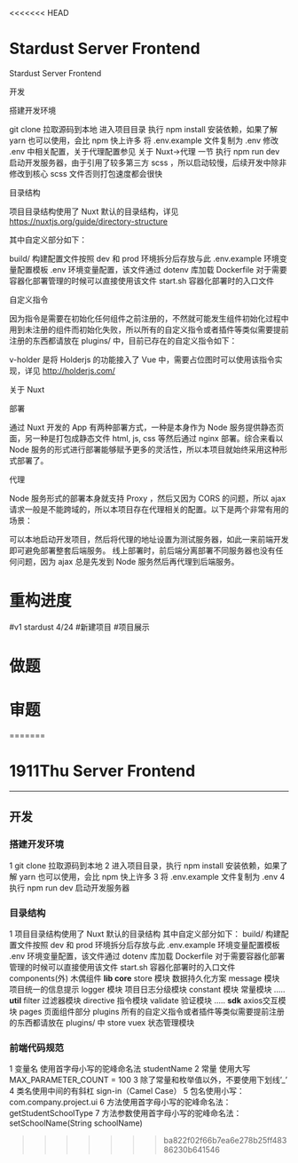 <<<<<<< HEAD
# Stardust Server Frontend
Stardust Server Frontend


开发


搭建开发环境



git clone 拉取源码到本地
进入项目目录
执行 npm install 安装依赖，如果了解 yarn 也可以使用，会比 npm 快上许多
将 .env.example 文件复制为 .env
修改 .env 中相关配置，关于代理配置参见 关于 Nuxt->代理 一节
执行 npm run dev 启动开发服务器，由于引用了较多第三方 scss ，所以启动较慢，后续开发中除非修改到核心 scss 文件否则打包速度都会很快



目录结构

项目目录结构使用了 Nuxt 默认的目录结构，详见 https://nuxtjs.org/guide/directory-structure

其中自定义部分如下：


build/ 构建配置文件按照 dev 和 prod 环境拆分后存放与此
.env.example 环境变量配置模板
.env 环境变量配置，该文件通过 dotenv 库加载
Dockerfile 对于需要容器化部署管理的时候可以直接使用该文件
start.sh 容器化部署时的入口文件



自定义指令

因为指令是需要在初始化任何组件之前注册的，不然就可能发生组件初始化过程中用到未注册的组件而初始化失败，所以所有的自定义指令或者插件等类似需要提前注册的东西都请放在 plugins/ 中，目前已存在的自定义指令如下：



v-holder 是将 Holderjs 的功能接入了 Vue 中，需要占位图时可以使用该指令实现，详见 http://holderjs.com/




关于 Nuxt


部署

通过 Nuxt 开发的 App 有两种部署方式，一种是本身作为 Node 服务提供静态页面，另一种是打包成静态文件 html, js, css 等然后通过 nginx 部署。综合来看以 Node 服务的形式进行部署能够赋予更多的灵活性，所以本项目就始终采用这种形式部署了。


代理

Node 服务形式的部署本身就支持 Proxy ，然后又因为 CORS 的问题，所以 ajax 请求一般是不能跨域的，所以本项目存在代理相关的配置。以下是两个非常有用的场景：


可以本地启动开发项目，然后将代理的地址设置为测试服务器，如此一来前端开发即可避免部署整套后端服务。
线上部署时，前后端分离部署不同服务器也没有任何问题，因为 ajax 总是先发到 Node 服务然后再代理到后端服务。
# 重构进度

#v1 stardust 4/24
#新建项目
#项目展示
# 做题
# 审题
=======
# 1911Thu Server Frontend

------

## 开发

### 搭建开发环境

1 git clone 拉取源码到本地
2 进入项目目录，执行 npm install 安装依赖，如果了解 yarn 也可以使用，会比 npm 快上许多
3 将 .env.example 文件复制为 .env
4 执行 npm run dev 启动开发服务器

### 目录结构

1 项目目录结构使用了 Nuxt 默认的目录结构
  其中自定义部分如下：
  build/ 构建配置文件按照 dev 和 prod 环境拆分后存放与此
  .env.example 环境变量配置模板
  .env 环境变量配置，该文件通过 dotenv 库加载
  Dockerfile 对于需要容器化部署管理的时候可以直接使用该文件
  start.sh 容器化部署时的入口文件
  components(外) 木偶组件
  **lib  core**
  store 模块 数据持久化方案
  message 模块 项目统一的信息提示
  logger 模块 项目日志分级模块
  constant 模块 常量模块
  .....
  **util**
   filter 过滤器模块
   directive 指令模块
   validate 验证模块
   .....
 **sdk**
 axios交互模块
 pages
 页面组件部分
 plugins
 所有的自定义指令或者插件等类似需要提前注册的东西都请放在 plugins/ 中
 store
 vuex 状态管理模块

### 前端代码规范
1 变量名 使用首字母小写的驼峰命名法 studentName
2 常量   使用大写 MAX_PARAMETER_COUNT = 100
3  除了常量和枚举值以外，不要使用下划线’_’
4 类名使用中间的有斜杠 sign-in（Camel Case）
5 包名使用小写：com.company.project.ui
6 方法使用首字母小写的驼峰命名法：getStudentSchoolType
7 方法参数使用首字母小写的驼峰命名法：setSchoolName(String schoolName)
>>>>>>> ba822f02f66b7ea6e278b25ff48386230b641546
